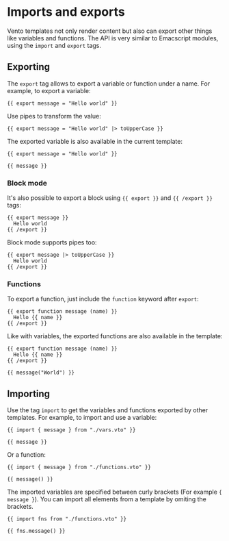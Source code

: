 # Imports and exports

Vento templates not only render content but also can export other things like variables and functions. The API is very similar to Emacscript modules, using the `import` and `export` tags.

## Exporting

The `export` tag allows to export a variable or function under a name. For example, to export a variable:

```
{{ export message = "Hello world" }}
```

Use pipes to transform the value:

```
{{ export message = "Hello world" |> toUpperCase }}
```

The exported variable is also available in the current template:

```
{{ export message = "Hello world" }}

{{ message }}
```

### Block mode

It's also possible to export a block using `{{ export }}` and
`{{ /export }}` tags:

```
{{ export message }}
  Hello world
{{ /export }}
```

Block mode supports pipes too:

```
{{ export message |> toUpperCase }}
  Hello world
{{ /export }}
```

### Functions

To export a function, just include the `function` keyword after `export`:

```
{{ export function message (name) }}
  Hello {{ name }}
{{ /export }}
```

Like with variables, the exported functions are also available in the template:

```
{{ export function message (name) }}
  Hello {{ name }}
{{ /export }}

{{ message("World") }}
```

## Importing

Use the tag `import` to get the variables and functions exported by other templates. For example, to import and use a variable:

```
{{ import { message } from "./vars.vto" }}

{{ message }}
```

Or a function:

```
{{ import { message } from "./functions.vto" }}

{{ message() }}
```

The imported variables are specified between curly brackets (For example `{ message }`). You can import all elements from a template by omiting the brackets.

```
{{ import fns from "./functions.vto" }}

{{ fns.message() }}
```
